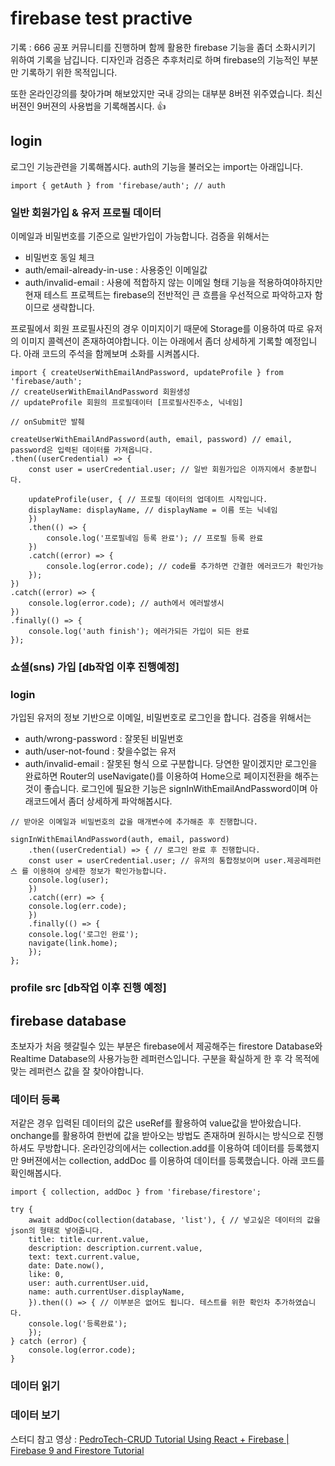# firebase test practive

기록 : 666 공포 커뮤니티를 진행하며 함께 활용한 firebase 기능을 좀더 소화시키기 위하여 기록을 남깁니다.
디자인과 검증은 추후처리로 하며 firebase의 기능적인 부분만 기록하기 위한 목적입니다.

또한 온라인강의를 찾아가며 해보았지만 국내 강의는 대부분 8버젼 위주였습니다.
최신버젼인 9버젼의 사용법을 기록해봅시다. 👍

## login

로그인 기능관련을 기록해봅시다.
auth의 기능을 불러오는 import는 아래입니다.

```
import { getAuth } from 'firebase/auth'; // auth
```

### 일반 회원가입 & 유저 프로필 데이터

이메일과 비밀번호를 기준으로 일반가입이 가능합니다.
검증을 위해서는

- 비밀번호 동일 체크
- auth/email-already-in-use : 사용중인 이메일값
- auth/invalid-email : 사용에 적합하지 않는 이메일 형태
  기능을 적용하여야하지만 현재 테스트 프로젝트는 firebase의 전반적인 큰 흐름을 우선적으로 파악하고자 함이므로
  생략합니다.

프로필에서 회원 프로필사진의 경우 이미지이기 때문에 Storage를 이용하여 따로 유저의 이미지 콜렉션이 존재하여야합니다.
이는 아래에서 좀더 상세하게 기록할 예정입니다.
아래 코드의 주석을 함께보며 소화를 시켜봅시다.

```
import { createUserWithEmailAndPassword, updateProfile } from 'firebase/auth';
// createUserWithEmailAndPassword 회원생성
// updateProfile 회원의 프로필데이터 [프로필사진주소, 닉네임]

// onSubmit만 발췌

createUserWithEmailAndPassword(auth, email, password) // email, password은 입력된 데이터를 가져옵니다.
.then((userCredential) => {
    const user = userCredential.user; // 일반 회원가입은 이까지에서 충분합니다.

    updateProfile(user, { // 프로필 데이터의 업데이트 시작입니다.
    displayName: displayName, // displayName = 이름 또는 닉네임
    })
    .then(() => {
        console.log('프로필네임 등록 완료'); // 프로필 등록 완료
    })
    .catch((error) => {
        console.log(error.code); // code를 추가하면 간결한 에러코드가 확인가능
    });
})
.catch((error) => {
    console.log(error.code); // auth에서 에러발생시
})
.finally(() => {
    console.log('auth finish'); 에러가되든 가입이 되든 완료
});
```

### 쇼셜(sns) 가입 [db작업 이후 진행예정]

### login

가입된 유저의 정보 기반으로 이메일, 비밀번호로 로그인을 합니다.
검증을 위해서는

- auth/wrong-password : 잘못된 비밀번호
- auth/user-not-found : 찾을수없는 유저
- auth/invalid-email : 잘못된 형식
  으로 구분합니다.
  당연한 말이겠지만 로그인을 완료하면 Router의 useNavigate()를 이용하여 Home으로 페이지전환을 해주는것이 좋습니다.
  로그인에 필요한 기능은 signInWithEmailAndPassword이며
  아래코드에서 좀더 상세하게 파악해봅시다.

```
// 받아온 이메일과 비밀번호의 값을 매개변수에 추가해준 후 진행합니다.

signInWithEmailAndPassword(auth, email, password)
    .then((userCredential) => { // 로그인 완료 후 진행합니다.
    const user = userCredential.user; // 유저의 통합정보이며 user.제공레퍼런스 를 이용하여 상세한 정보가 확인가능합니다.
    console.log(user);
    })
    .catch((err) => {
    console.log(err.code);
    })
    .finally(() => {
    console.log('로그인 완료');
    navigate(link.home);
    });
};
```

### profile src [db작업 이후 진행 예정]

## firebase database

초보자가 처음 헷갈릴수 있는 부분은 firebase에서 제공해주는
firestore Database와 Realtime Database의 사용가능한 레퍼런스입니다.
구분을 확실하게 한 후 각 목적에 맞는 레퍼런스 값을 잘 찾아야합니다.

### 데이터 등록

저같은 경우 입력된 데이터의 값은 useRef를 활용하여 value값을 받아왔습니다.
onchange를 활용하여 한번에 값을 받아오는 방법도 존재하며
원하시는 방식으로 진행하셔도 무방합니다.
온라인강의에서는 collection.add를 이용하여 데이터를 등록했지만
9버젼에서는 collection, addDoc 를 이용하여 데이터를 등록했습니다.
아래 코드를 확인해봅시다.

```
import { collection, addDoc } from 'firebase/firestore';

try {
    await addDoc(collection(database, 'list'), { // 넣고싶은 데이터의 값을 json의 형태로 넣어줍니다.
    title: title.current.value,
    description: description.current.value,
    text: text.current.value,
    date: Date.now(),
    like: 0,
    user: auth.currentUser.uid,
    name: auth.currentUser.displayName,
    }).then(() => { // 이부분은 없어도 됩니다. 테스트를 위한 확인차 추가하였습니다.
    console.log('등록완료');
    });
} catch (error) {
    console.log(error.code);
}
```

### 데이터 읽기

### 데이터 보기

스터디 참고 영상 : [PedroTech-CRUD Tutorial Using React + Firebase | Firebase 9 and Firestore Tutorial](https://youtu.be/jCY6DH8F4oc)

